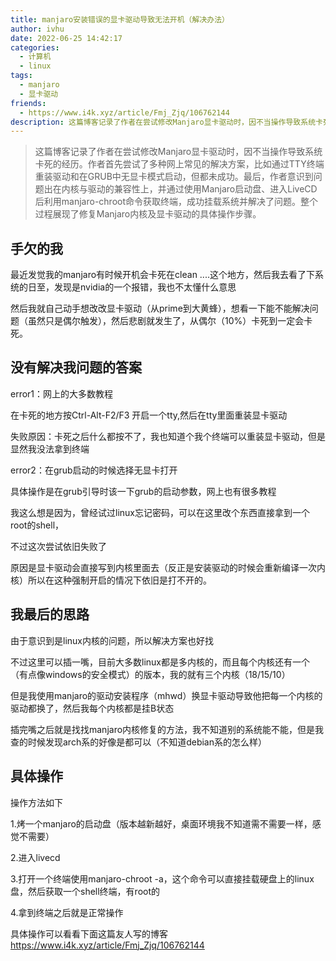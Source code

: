 ```yaml
---
title: manjaro安装错误的显卡驱动导致无法开机（解决办法）
author: ivhu
date: 2022-06-25 14:42:17
categories:
  - 计算机
  - linux
tags:
  - manjaro
  - 显卡驱动
friends:
  - https://www.i4k.xyz/article/Fmj_Zjq/106762144
description: 这篇博客记录了作者在尝试修改Manjaro显卡驱动时，因不当操作导致系统卡死的经历。作者首先尝试了多种网上常见的解决方案，比如通过TTY终端重装驱动和在GRUB中无显卡模式启动，但都未成功。最后，作者意识到问题出在内核与驱动的兼容性上，并通过使用Manjaro启动盘、进入LiveCD后利用manjaro-chroot命令获取终端，成功挂载系统并解决了问题。整个过程展现了修复Manjaro内核及显卡驱动的具体操作步骤。
---
```


> 这篇博客记录了作者在尝试修改Manjaro显卡驱动时，因不当操作导致系统卡死的经历。作者首先尝试了多种网上常见的解决方案，比如通过TTY终端重装驱动和在GRUB中无显卡模式启动，但都未成功。最后，作者意识到问题出在内核与驱动的兼容性上，并通过使用Manjaro启动盘、进入LiveCD后利用manjaro-chroot命令获取终端，成功挂载系统并解决了问题。整个过程展现了修复Manjaro内核及显卡驱动的具体操作步骤。

## 手欠的我

最近发觉我的manjaro有时候开机会卡死在clean ....这个地方，然后我去看了下系统的日至，发现是nvidia的一个报错，我也不太懂什么意思

然后我就自己动手想改改显卡驱动（从prime到大黄蜂），想看一下能不能解决问题（虽然只是偶尔触发），然后悲剧就发生了，从偶尔（10%）卡死到一定会卡死。

## 没有解决我问题的答案

error1：网上的大多数教程

在卡死的地方按Ctrl-Alt-F2/F3 开启一个tty,然后在tty里面重装显卡驱动

失败原因：卡死之后什么都按不了，我也知道个我个终端可以重装显卡驱动，但是显然我没法拿到终端

error2：在grub启动的时候选择无显卡打开

具体操作是在grub引导时该一下grub的启动参数，网上也有很多教程

我这么想是因为，曾经试过linux忘记密码，可以在这里改个东西直接拿到一个root的shell，

不过这次尝试依旧失败了

原因是显卡驱动会直接写到内核里面去（反正是安装驱动的时候会重新编译一次内核）所以在这种强制开启的情况下依旧是打不开的。

## 我最后的思路

由于意识到是linux内核的问题，所以解决方案也好找

不过这里可以插一嘴，目前大多数linux都是多内核的，而且每个内核还有一个（有点像windows的安全模式）的版本，我的就有三个内核（18/15/10）

但是我使用manjaro的驱动安装程序（mhwd）换显卡驱动导致他把每一个内核的驱动都换了，然后我每个内核都是挂B状态

插完嘴之后就是找找manjaro内核修复的方法，我不知道别的系统能不能，但是我查的时候发现arch系的好像是都可以（不知道debian系的怎么样）

## 具体操作

操作方法如下

1.烤一个manjaro的启动盘（版本越新越好，桌面环境我不知道需不需要一样，感觉不需要）

2.进入livecd

3.打开一个终端使用manjaro-chroot -a，这个命令可以直接挂载硬盘上的linux盘，然后获取一个shell终端，有root的

4.拿到终端之后就是正常操作

具体操作可以看看下面这篇友人写的博客
https://www.i4k.xyz/article/Fmj_Zjq/106762144
